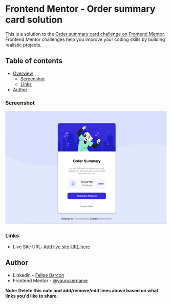 # Frontend Mentor - Order summary card solution

This is a solution to the [Order summary card challenge on Frontend Mentor](https://www.frontendmentor.io/challenges/order-summary-component-QlPmajDUj). Frontend Mentor challenges help you improve your coding skills by building realistic projects.

## Table of contents

- [Overview](#overview)
  - [Screenshot](#screenshot)
  - [Links](#links)
- [Author](#author)

### Screenshot

![](./images/screenshot.png)

### Links

- Live Site URL: [Add live site URL here](https://order-summary-component-main-felipe.netlify.app/)

## Author

- Linkedin - [Felipe Barcon](https://www.linkedin.com/in/felipe-barcon/)
- Frontend Mentor - [@yourusername](https://www.frontendmentor.io/profile/Felipebarcon)


**Note: Delete this note and add/remove/edit lines above based on what links you'd like to share.**
